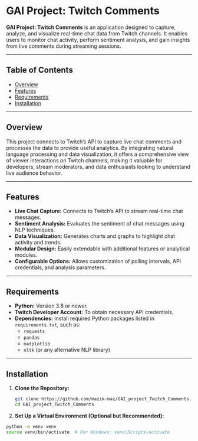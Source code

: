 # GAI Project: Twitch Comments

**GAI Project: Twitch Comments** is an application designed to capture, analyze, and visualize real-time chat data from Twitch channels. It enables users to monitor chat activity, perform sentiment analysis, and gain insights from live comments during streaming sessions.

---

## Table of Contents

- [Overview](#overview)
- [Features](#features)
- [Requirements](#requirements)
- [Installation](#installation)

---

## Overview

This project connects to Twitch’s API to capture live chat comments and processes the data to provide useful analytics. By integrating natural language processing and data visualization, it offers a comprehensive view of viewer interactions on Twitch channels, making it valuable for developers, stream moderators, and data enthusiasts looking to understand live audience behavior.

---

## Features

- **Live Chat Capture:** Connects to Twitch’s API to stream real-time chat messages.
- **Sentiment Analysis:** Evaluates the sentiment of chat messages using NLP techniques.
- **Data Visualization:** Generates charts and graphs to highlight chat activity and trends.
- **Modular Design:** Easily extendable with additional features or analytical modules.
- **Configurable Options:** Allows customization of polling intervals, API credentials, and analysis parameters.

---

## Requirements

- **Python:** Version 3.8 or newer.
- **Twitch Developer Account:** To obtain necessary API credentials.
- **Dependencies:** Install required Python packages listed in `requirements.txt`, such as:
  - `requests`
  - `pandas`
  - `matplotlib`
  - `nltk` (or any alternative NLP library)

---

## Installation

1. **Clone the Repository:**

   ```bash
   git clone https://github.com/mazik-maz/GAI_project_Twitch_Comments.git
   cd GAI_project_Twitch_Comments
   ```

2. **Set Up a Virtual Environment (Optional but Recommended):**

  ```bash
  python -m venv venv
  source venv/bin/activate  # For Windows: venv\Scripts\activate
  ```
